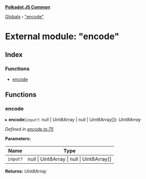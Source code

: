 **[Polkadot JS Common](../README.md)**

[Globals](../globals.md) › ["encode"](_encode_.md)

# External module: "encode"

## Index

### Functions

* [encode](_encode_.md#encode)

## Functions

###  encode

▸ **encode**(`input?`: null | Uint8Array | null | Uint8Array[]): *Uint8Array*

*Defined in [encode.ts:75](https://github.com/polkadot-js/common/blob/dc55f21/packages/trie-codec/src/encode.ts#L75)*

**Parameters:**

Name | Type |
------ | ------ |
`input?` | null \| Uint8Array \| null \| Uint8Array[] |

**Returns:** *Uint8Array*
